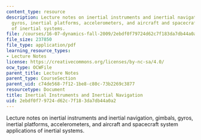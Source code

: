 ```yaml
---
content_type: resource
description: Lecture notes on inertial instruments and inertial navigation, gimbals,
  gyros, inertial platforms, accelerometers, and aircraft and spacecraft system applications
  of inertial systems.
file: /courses/16-07-dynamics-fall-2009/2ebdf0f79724d62c7f183da7db44a0a2_MIT16_07F09_Lec31.pdf
file_size: 237850
file_type: application/pdf
learning_resource_types:
- Lecture Notes
license: https://creativecommons.org/licenses/by-nc-sa/4.0/
ocw_type: OCWFile
parent_title: Lecture Notes
parent_type: CourseSection
parent_uid: c74de568-7f12-1be8-c80c-73b2269c3877
resourcetype: Document
title: Inertial Instruments and Inertial Navigation
uid: 2ebdf0f7-9724-d62c-7f18-3da7db44a0a2
---
```

Lecture notes on inertial instruments and inertial navigation, gimbals, gyros, inertial platforms, accelerometers, and aircraft and spacecraft system applications of inertial systems.